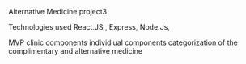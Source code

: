 Alternative Medicine  project3

Technologies used
React.JS ,
Express, 
Node.Js,



MVP
clinic components
individiual components
categorization of the complimentary and alternative medicine








